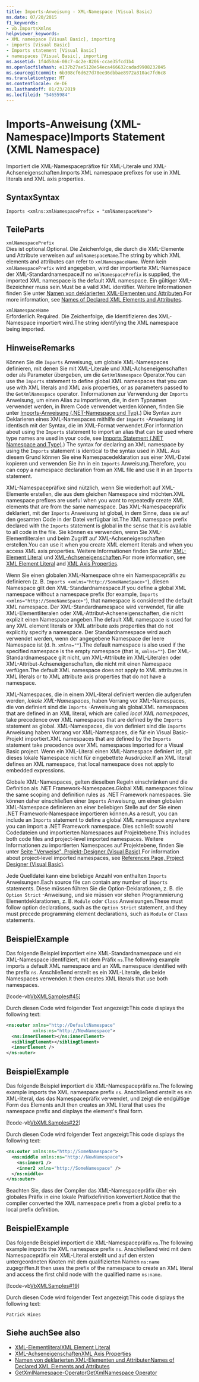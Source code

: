 ```yaml
---
title: Imports-Anweisung - XML-Namespace (Visual Basic)
ms.date: 07/20/2015
f1_keywords:
- vb.ImportsXmlns
helpviewer_keywords:
- XML namespace [Visual Basic], importing
- imports [Visual Basic]
- Imports statement [Visual Basic]
- namespaces [Visual Basic], importing
ms.assetid: 1f4d50a6-08c7-4c2e-8206-ccae35fcd1b4
ms.openlocfilehash: e137b27ae5128e54eca466632cadad9908232045
ms.sourcegitcommit: 6b308cf6d627d78ee36dbbae8972a310ac7fd6c8
ms.translationtype: MT
ms.contentlocale: de-DE
ms.lasthandoff: 01/23/2019
ms.locfileid: "54655984"
---
```

# <a name="imports-statement-xml-namespace"></a><span data-ttu-id="43966-102">Imports-Anweisung (XML-Namespace)</span><span class="sxs-lookup"><span data-stu-id="43966-102">Imports Statement (XML Namespace)</span></span>
<span data-ttu-id="43966-103">Importiert die XML-Namespacepräfixe für XML-Literale und XML-Achseneigenschaften.</span><span class="sxs-lookup"><span data-stu-id="43966-103">Imports XML namespace prefixes for use in XML literals and XML axis properties.</span></span>  
  
## <a name="syntax"></a><span data-ttu-id="43966-104">Syntax</span><span class="sxs-lookup"><span data-stu-id="43966-104">Syntax</span></span>  
  
```  
Imports <xmlns:xmlNamespacePrefix = "xmlNamespaceName">  
```  
  
## <a name="parts"></a><span data-ttu-id="43966-105">Teile</span><span class="sxs-lookup"><span data-stu-id="43966-105">Parts</span></span>  
 `xmlNamespacePrefix`  
 <span data-ttu-id="43966-106">Dies ist optional.</span><span class="sxs-lookup"><span data-stu-id="43966-106">Optional.</span></span> <span data-ttu-id="43966-107">Die Zeichenfolge, die durch die XML-Elemente und Attribute verweisen auf `xmlNamespaceName`.</span><span class="sxs-lookup"><span data-stu-id="43966-107">The string by which XML elements and attributes can refer to `xmlNamespaceName`.</span></span> <span data-ttu-id="43966-108">Wenn kein `xmlNamespacePrefix` wird angegeben, wird der importierte XML-Namespace der XML-Standardnamespace.</span><span class="sxs-lookup"><span data-stu-id="43966-108">If no `xmlNamespacePrefix` is supplied, the imported XML namespace is the default XML namespace.</span></span> <span data-ttu-id="43966-109">Ein gültiger XML-Bezeichner muss sein.</span><span class="sxs-lookup"><span data-stu-id="43966-109">Must be a valid XML identifier.</span></span> <span data-ttu-id="43966-110">Weitere Informationen finden Sie unter [Namen von deklarierten XML-Elementen und Attributen](../../../visual-basic/programming-guide/language-features/xml/names-of-declared-xml-elements-and-attributes.md).</span><span class="sxs-lookup"><span data-stu-id="43966-110">For more information, see [Names of Declared XML Elements and Attributes](../../../visual-basic/programming-guide/language-features/xml/names-of-declared-xml-elements-and-attributes.md).</span></span>  
  
 `xmlNamespaceName`  
 <span data-ttu-id="43966-111">Erforderlich.</span><span class="sxs-lookup"><span data-stu-id="43966-111">Required.</span></span> <span data-ttu-id="43966-112">Die Zeichenfolge, die Identifizieren des XML-Namespace importiert wird.</span><span class="sxs-lookup"><span data-stu-id="43966-112">The string identifying the XML namespace being imported.</span></span>  
  
## <a name="remarks"></a><span data-ttu-id="43966-113">Hinweise</span><span class="sxs-lookup"><span data-stu-id="43966-113">Remarks</span></span>  
 <span data-ttu-id="43966-114">Können Sie die `Imports` Anweisung, um globale XML-Namespaces definieren, mit denen Sie mit XML-Literale und XML-Achseneigenschaften oder als Parameter übergeben, um die `GetXmlNamespace` Operator.</span><span class="sxs-lookup"><span data-stu-id="43966-114">You can use the `Imports` statement to define global XML namespaces that you can use with XML literals and XML axis properties, or as parameters passed to the `GetXmlNamespace` operator.</span></span> <span data-ttu-id="43966-115">(Informationen zur Verwendung der `Imports` Anweisung, um einen Alias zu importieren, die, in dem Typnamen verwendet werden, in Ihrem Code verwendet werden können, finden Sie unter [Imports-Anweisung (.NET-Namespace und Typ)](../../../visual-basic/language-reference/statements/imports-statement-net-namespace-and-type.md).) Die Syntax zum Deklarieren eines XML-Namespaces mithilfe der `Imports` -Anweisung ist identisch mit der Syntax, die im XML-Format verwendet.</span><span class="sxs-lookup"><span data-stu-id="43966-115">(For information about using the `Imports` statement to import an alias that can be used where type names are used in your code, see [Imports Statement (.NET Namespace and Type)](../../../visual-basic/language-reference/statements/imports-statement-net-namespace-and-type.md).) The syntax for declaring an XML namespace by using the `Imports` statement is identical to the syntax used in XML.</span></span> <span data-ttu-id="43966-116">Aus diesem Grund können Sie eine Namespacedeklaration aus einer XML-Datei kopieren und verwenden Sie ihn in ein `Imports` Anweisung.</span><span class="sxs-lookup"><span data-stu-id="43966-116">Therefore, you can copy a namespace declaration from an XML file and use it in an `Imports` statement.</span></span>  
  
 <span data-ttu-id="43966-117">XML-Namespacepräfixe sind nützlich, wenn Sie wiederholt auf XML-Elemente erstellen, die aus dem gleichen Namespace sind möchten.</span><span class="sxs-lookup"><span data-stu-id="43966-117">XML namespace prefixes are useful when you want to repeatedly create XML elements that are from the same namespace.</span></span> <span data-ttu-id="43966-118">Das XML-Namespacepräfix deklariert, mit der `Imports` Anweisung ist global, in dem Sinne, dass sie auf den gesamten Code in der Datei verfügbar ist.</span><span class="sxs-lookup"><span data-stu-id="43966-118">The XML namespace prefix declared with the `Imports` statement is global in the sense that it is available to all code in the file.</span></span> <span data-ttu-id="43966-119">Sie können es verwenden, wenn Sie XML-Elementliteralen und beim Zugriff auf XML-Achseneigenschaften erstellen.</span><span class="sxs-lookup"><span data-stu-id="43966-119">You can use it when you create XML element literals and when you access XML axis properties.</span></span> <span data-ttu-id="43966-120">Weitere Informationen finden Sie unter [XML-Element Literal](../../../visual-basic/language-reference/xml-literals/xml-element-literal.md) und [XML-Achseneigenschaften](../../../visual-basic/language-reference/xml-axis/index.md).</span><span class="sxs-lookup"><span data-stu-id="43966-120">For more information, see [XML Element Literal](../../../visual-basic/language-reference/xml-literals/xml-element-literal.md) and [XML Axis Properties](../../../visual-basic/language-reference/xml-axis/index.md).</span></span>  
  
 <span data-ttu-id="43966-121">Wenn Sie einen globalen XML-Namespace ohne ein Namespacepräfix zu definieren (z. B. `Imports <xmlns="http://SomeNameSpace>"`), diesen Namespace gilt den XML-Standardnamespace.</span><span class="sxs-lookup"><span data-stu-id="43966-121">If you define a global XML namespace without a namespace prefix (for example, `Imports <xmlns="http://SomeNameSpace>"`), that namespace is considered the default XML namespace.</span></span> <span data-ttu-id="43966-122">Der XML-Standardnamespace wird verwendet, für alle XML-Elementliteralen oder XML-Attribut-Achseneigenschaften, die nicht explizit einen Namespace angeben.</span><span class="sxs-lookup"><span data-stu-id="43966-122">The default XML namespace is used for any XML element literals or XML attribute axis properties that do not explicitly specify a namespace.</span></span> <span data-ttu-id="43966-123">Der Standardnamespace wird auch verwendet werden, wenn der angegebene Namespace der leere Namespace ist (d. h. `xmlns=""`).</span><span class="sxs-lookup"><span data-stu-id="43966-123">The default namespace is also used if the specified namespace is the empty namespace (that is, `xmlns=""`).</span></span> <span data-ttu-id="43966-124">Der XML-Standardnamespace gilt nicht, um XML-Attribute im XML-Literalen oder XML-Attribut-Achseneigenschaften, die nicht mit einen Namespace verfügen.</span><span class="sxs-lookup"><span data-stu-id="43966-124">The default XML namespace does not apply to XML attributes in XML literals or to XML attribute axis properties that do not have a namespace.</span></span>  
  
 <span data-ttu-id="43966-125">XML-Namespaces, die in einem XML-literal definiert werden die aufgerufen werden, *lokale XML-Namespaces*, haben Vorrang vor XML-Namespaces, die von definiert sind die `Imports` -Anweisung als global.</span><span class="sxs-lookup"><span data-stu-id="43966-125">XML namespaces that are defined in an XML literal, which are called *local XML namespaces*, take precedence over XML namespaces that are defined by the `Imports` statement as global.</span></span> <span data-ttu-id="43966-126">XML-Namespaces, die von definiert sind die `Imports` Anweisung haben Vorrang vor XML-Namespaces, die für ein Visual Basic-Projekt importiert.</span><span class="sxs-lookup"><span data-stu-id="43966-126">XML namespaces that are defined by the `Imports` statement take precedence over XML namespaces imported for a Visual Basic project.</span></span> <span data-ttu-id="43966-127">Wenn ein XML-Literal einen XML-Namespace definiert ist, gilt dieses lokale Namespace nicht für eingebettete Ausdrücke.</span><span class="sxs-lookup"><span data-stu-id="43966-127">If an XML literal defines an XML namespace, that local namespace does not apply to embedded expressions.</span></span>  
  
 <span data-ttu-id="43966-128">Globale XML-Namespaces, gelten dieselben Regeln einschränken und die Definition als .NET Framework-Namespaces.</span><span class="sxs-lookup"><span data-stu-id="43966-128">Global XML namespaces follow the same scoping and definition rules as .NET Framework namespaces.</span></span> <span data-ttu-id="43966-129">Sie können daher einschließen einer `Imports` Anweisung, um einen globalen XML-Namespace definieren an einer beliebigen Stelle auf der Sie einen .NET Framework-Namespace importieren können.</span><span class="sxs-lookup"><span data-stu-id="43966-129">As a result, you can include an `Imports` statement to define a global XML namespace anywhere you can import a .NET Framework namespace.</span></span> <span data-ttu-id="43966-130">Dies schließt sowohl Codedateien und importierten Namespaces auf Projektebene.</span><span class="sxs-lookup"><span data-stu-id="43966-130">This includes both code files and project-level imported namespaces.</span></span> <span data-ttu-id="43966-131">Weitere Informationen zu importierten Namespaces auf Projektebene, finden Sie unter [Seite "Verweise", Projekt-Designer (Visual Basic)](/visualstudio/ide/reference/references-page-project-designer-visual-basic).</span><span class="sxs-lookup"><span data-stu-id="43966-131">For information about project-level imported namespaces, see [References Page, Project Designer (Visual Basic)](/visualstudio/ide/reference/references-page-project-designer-visual-basic).</span></span>  
  
 <span data-ttu-id="43966-132">Jede Quelldatei kann eine beliebige Anzahl von enthalten `Imports` Anweisungen.</span><span class="sxs-lookup"><span data-stu-id="43966-132">Each source file can contain any number of `Imports` statements.</span></span> <span data-ttu-id="43966-133">Diese müssen führen Sie die Option-Deklarationen, z. B. die `Option Strict` -Anweisung, und sie müssen vor stehen Programmierung Elementdeklarationen, z. B. `Module` oder `Class` Anweisungen.</span><span class="sxs-lookup"><span data-stu-id="43966-133">These must follow option declarations, such as the `Option Strict` statement, and they must precede programming element declarations, such as `Module` or `Class` statements.</span></span>  
  
## <a name="example"></a><span data-ttu-id="43966-134">Beispiel</span><span class="sxs-lookup"><span data-stu-id="43966-134">Example</span></span>  
 <span data-ttu-id="43966-135">Das folgende Beispiel importiert eine XML-Standardnamespace und ein XML-Namespace identifiziert, mit dem Präfix `ns`.</span><span class="sxs-lookup"><span data-stu-id="43966-135">The following example imports a default XML namespace and an XML namespace identified with the prefix `ns`.</span></span> <span data-ttu-id="43966-136">Anschließend erstellt es ein XML-Literale, die beide Namespaces verwenden.</span><span class="sxs-lookup"><span data-stu-id="43966-136">It then creates XML literals that use both namespaces.</span></span>  
  
 [!code-vb[VbXMLSamples#45](../../../visual-basic/language-reference/operators/codesnippet/VisualBasic/imports-statement-xml-namespace_1.vb)]  
  
 <span data-ttu-id="43966-137">Durch diesen Code wird folgender Text angezeigt:</span><span class="sxs-lookup"><span data-stu-id="43966-137">This code displays the following text:</span></span>  
  
```xml  
<ns:outer xmlns="http://DefaultNamespace"   
          xmlns:ns="http://NewNamespace">  
  <ns:innerElement></ns:innerElement>  
  <siblingElement></siblingElement>  
  <innerElement />  
</ns:outer>  
```  
  
## <a name="example"></a><span data-ttu-id="43966-138">Beispiel</span><span class="sxs-lookup"><span data-stu-id="43966-138">Example</span></span>  
 <span data-ttu-id="43966-139">Das folgende Beispiel importiert die XML-Namespacepräfix `ns`.</span><span class="sxs-lookup"><span data-stu-id="43966-139">The following example imports the XML namespace prefix `ns`.</span></span> <span data-ttu-id="43966-140">Anschließend erstellt es ein XML-literal, das das Namespacepräfix verwendet, und zeigt die endgültige Form des Elements an.</span><span class="sxs-lookup"><span data-stu-id="43966-140">It then creates an XML literal that uses the namespace prefix and displays the element's final form.</span></span>  
  
 [!code-vb[VbXMLSamples#22](../../../visual-basic/language-reference/operators/codesnippet/VisualBasic/imports-statement-xml-namespace_2.vb)]  
  
 <span data-ttu-id="43966-141">Durch diesen Code wird folgender Text angezeigt:</span><span class="sxs-lookup"><span data-stu-id="43966-141">This code displays the following text:</span></span>  
  
```xml  
<ns:outer xmlns:ns="http://SomeNamespace">  
  <ns:middle xmlns:ns="http://NewNamespace">  
    <ns:inner1 />  
    <inner2 xmlns="http://SomeNamespace" />  
  </ns:middle>  
</ns:outer>  
```  
  
 <span data-ttu-id="43966-142">Beachten Sie, dass der Compiler das XML-Namespacepräfix über ein globales Präfix in eine lokale Präfixdefinition konvertiert.</span><span class="sxs-lookup"><span data-stu-id="43966-142">Notice that the compiler converted the XML namespace prefix from a global prefix to a local prefix definition.</span></span>  
  
## <a name="example"></a><span data-ttu-id="43966-143">Beispiel</span><span class="sxs-lookup"><span data-stu-id="43966-143">Example</span></span>  
 <span data-ttu-id="43966-144">Das folgende Beispiel importiert die XML-Namespacepräfix `ns`.</span><span class="sxs-lookup"><span data-stu-id="43966-144">The following example imports the XML namespace prefix `ns`.</span></span> <span data-ttu-id="43966-145">Anschließend wird mit dem Namespacepräfix ein XML-Literal erstellt und auf den ersten untergeordneten Knoten mit dem qualifizierten Namen `ns:name` zugegriffen.</span><span class="sxs-lookup"><span data-stu-id="43966-145">It then uses the prefix of the namespace to create an XML literal and access the first child node with the qualified name `ns:name`.</span></span>  
  
 [!code-vb[VbXMLSamples#19](../../../visual-basic/language-reference/operators/codesnippet/VisualBasic/imports-statement-xml-namespace_3.vb)]  
  
 <span data-ttu-id="43966-146">Durch diesen Code wird folgender Text angezeigt:</span><span class="sxs-lookup"><span data-stu-id="43966-146">This code displays the following text:</span></span>  
  
 `Patrick Hines`  
  
## <a name="see-also"></a><span data-ttu-id="43966-147">Siehe auch</span><span class="sxs-lookup"><span data-stu-id="43966-147">See also</span></span>
- [<span data-ttu-id="43966-148">XML-Elementliteral</span><span class="sxs-lookup"><span data-stu-id="43966-148">XML Element Literal</span></span>](../../../visual-basic/language-reference/xml-literals/xml-element-literal.md)
- [<span data-ttu-id="43966-149">XML-Achseneigenschaften</span><span class="sxs-lookup"><span data-stu-id="43966-149">XML Axis Properties</span></span>](../../../visual-basic/language-reference/xml-axis/index.md)
- [<span data-ttu-id="43966-150">Namen von deklarierten XML-Elementen und Attributen</span><span class="sxs-lookup"><span data-stu-id="43966-150">Names of Declared XML Elements and Attributes</span></span>](../../../visual-basic/programming-guide/language-features/xml/names-of-declared-xml-elements-and-attributes.md)
- [<span data-ttu-id="43966-151">GetXmlNamespace-Operator</span><span class="sxs-lookup"><span data-stu-id="43966-151">GetXmlNamespace Operator</span></span>](../../../visual-basic/language-reference/operators/getxmlnamespace-operator.md)
